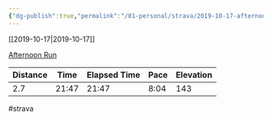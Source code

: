 ```yaml
---
{"dg-publish":true,"permalink":"/01-personal/strava/2019-10-17-afternoon-run/"}
---
```



[[2019-10-17\|2019-10-17]]

[Afternoon Run](https://www.strava.com/activities/2797024071)

| Distance | Time  | Elapsed Time | Pace | Elevation |
| -------- | ----- | ------------ | ---- | --------- |
| 2.7      | 21:47 | 21:47        | 8:04 | 143       |




#strava
